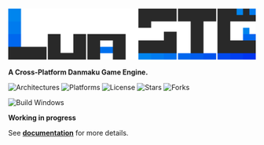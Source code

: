 ![LuaSTGPlus](./artwork/LuaSTG.svg)

**A Cross-Platform Danmaku Game Engine.**

![Architectures](https://img.shields.io/badge/arch-x86%5F64%20%7C%20arm64%20%7C%20wasm-blue)
![Platforms](https://img.shields.io/badge/platform-linux%20%7C%20win%20%7C%20osx%20%7C%20html5%20%7C%20android-lightgrey)
![License](https://img.shields.io/badge/license-MIT-green)
![Stars](https://img.shields.io/github/stars/9chu/luastgplus?style=social)
![Forks](https://img.shields.io/github/forks/9chu/luastgplus?style=social)

![Build Windows](https://github.com/9chu/LuaSTGPlus/actions/workflows/build_windows.yaml/badge.svg)

**Working in progress**

See **[documentation](https://luastg.github.io)** for more details.
